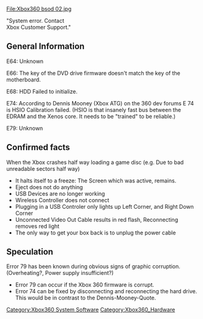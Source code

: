 <div class="thumb tright">

<div class="thumbinner" style="width: 182px">

[<File:Xbox360> bsod
02.jpg](http://www.free60.org/index.php5?title=Special:Upload&wpDestFile=Xbox360_bsod_02.jpg)

<div class="thumbcaption">

"System error. Contact Xbox Customer Support."

</div>

</div>

</div>



## <span class="mw-headline"> General Information </span>

E64: Unknown

E66: The key of the DVD drive firmware doesn't match the key of the
motherboard.

E68: HDD Failed to initialize.

E74: According to Dennis Mooney (Xbox ATG) on the 360 dev forums E 74 is
HSIO Calibration failed. (HSIO is that insanely fast bus between the
EDRAM and the Xenos core. It needs to be "trained" to be reliable.)

E79: Unknown

## <span class="mw-headline"> Confirmed facts </span>

When the Xbox crashes half way loading a game disc (e.g. Due to bad
unreadable sectors half way)

  - It halts itself to a freeze: The Screen which was active, remains.
  - Eject does not do anything
  - USB Devices are no longer working
  - Wireless Controller does not connect
  - Plugging in a USB Controler only lights up Left Corner, and Right
    Down Corner
  - Unconnected Video Out Cable results in red flash, Reconnecting
    removes red light
  - The only way to get your box back is to unplug the power cable

## <span class="mw-headline"> Speculation </span>

Error 79 has been known during obvious signs of graphic corruption.
(Overheating?, Power supply insufficient?)

  - Error 79 can occur if the Xbox 360 firmware is corrupt.
  - Error 74 can be fixed by disconnecting and reconnecting the hard
    drive. This would be in contrast to the Dennis-Mooney-Quote.

[Category:Xbox360 System
Software](Category:Xbox360_System_Software "wikilink")
[Category:Xbox360_Hardware](Category:Xbox360_Hardware "wikilink")